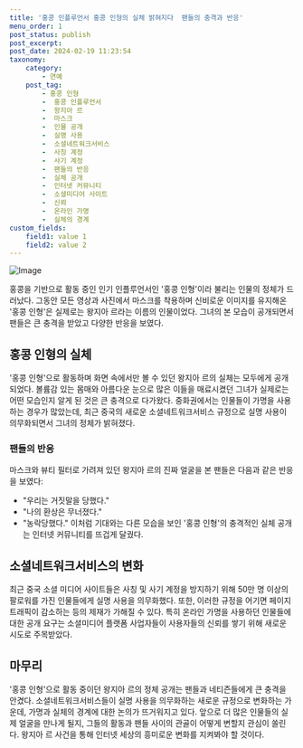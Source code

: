 ```yaml
---
title: '홍콩 인플루언서 홍콩 인형의 실체 밝혀지다  팬들의 충격과 반응'
menu_order: 1
post_status: publish
post_excerpt: 
post_date: 2024-02-19 11:23:54
taxonomy:
    category:
        - 연예
    post_tag:
        - 홍콩 인형
        -  홍콩 인플루언서
        -  왕지아 르
        -  마스크
        -  인물 공개
        -  실명 사용
        -  소셜네트워크서비스
        -  사칭 계정
        -  사기 계정
        -  팬들의 반응
        -  실체 공개
        -  인터넷 커뮤니티
        -  소셜미디어 사이트
        -  신뢰
        -  온라인 가명
        -  실체의 경계
custom_fields:
    field1: value 1
    field2: value 2
---
```


![Image](https://ssl.pstatic.net/mimgnews/image/213/2024/02/12/0001286064_001_20240212194501242.jpg?type=w540)

홍콩을 기반으로 활동 중인 인기 인플루언서인 '홍콩 인형'이라 불리는 인물의 정체가 드러났다. 그동안 모든 영상과 사진에서 마스크를 착용하며 신비로운 이미지를 유지해온 '홍콩 인형'은 실제로는 왕지아 르라는 이름의 인물이었다. 그녀의 본 모습이 공개되면서 팬들은 큰 충격을 받았고 다양한 반응을 보였다.
## 홍콩 인형의 실체
'홍콩 인형'으로 활동하며 화면 속에서만 볼 수 있던 왕지아 르의 실체는 모두에게 공개되었다. 볼륨감 있는 몸매와 아름다운 눈으로 많은 이들을 매료시켰던 그녀가 실제로는 어떤 모습인지 알게 된 것은 큰 충격으로 다가왔다. 중화권에서는 인물들이 가명을 사용하는 경우가 많았는데, 최근 중국의 새로운 소셜네트워크서비스 규정으로 실명 사용이 의무화되면서 그녀의 정체가 밝혀졌다.
### 팬들의 반응
마스크와 뷰티 필터로 가려져 있던 왕지아 르의 진짜 얼굴을 본 팬들은 다음과 같은 반응을 보였다:
- "우리는 거짓말을 당했다."
- "나의 환상은 무너졌다."
- "농락당했다."
이처럼 기대와는 다른 모습을 보인 '홍콩 인형'의 충격적인 실체 공개는 인터넷 커뮤니티를 뜨겁게 달궜다.
## 소셜네트워크서비스의 변화
최근 중국 소셜 미디어 사이트들은 사칭 및 사기 계정을 방지하기 위해 50만 명 이상의 팔로워를 가진 인물들에게 실명 사용을 의무화했다. 또한, 이러한 규정을 어기면 페이지 트래픽이 감소하는 등의 제재가 가해질 수 있다. 특히 온라인 가명을 사용하던 인물들에 대한 공개 요구는 소셜미디어 플랫폼 사업자들이 사용자들의 신뢰를 쌓기 위해 새로운 시도로 주목받았다.
## 마무리
'홍콩 인형'으로 활동 중이던 왕지아 르의 정체 공개는 팬들과 네티즌들에게 큰 충격을 안겼다. 소셜네트워크서비스들이 실명 사용을 의무화하는 새로운 규정으로 변화하는 가운데, 가명과 실체의 경계에 대한 논의가 뜨거워지고 있다. 앞으로 더 많은 인물들의 실제 얼굴을 만나게 될지, 그들의 활동과 팬들 사이의 관골이 어떻게 변할지 관심이 쏠린다. 왕지아 르 사건을 통해 인터넷 세상의 흥미로운 변화를 지켜봐야 할 것이다.
